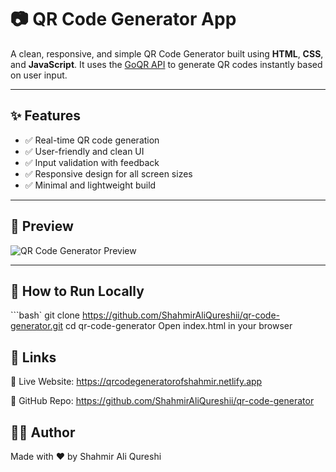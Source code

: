 # 📷 QR Code Generator App

A clean, responsive, and simple QR Code Generator built using **HTML**, **CSS**, and **JavaScript**. It uses the [GoQR API](https://goqr.me/api/) to generate QR codes instantly based on user input.

---

## ✨ Features

- ✅ Real-time QR code generation
- ✅ User-friendly and clean UI
- ✅ Input validation with feedback
- ✅ Responsive design for all screen sizes
- ✅ Minimal and lightweight build

---

## 📸 Preview

![QR Code Generator Preview](/Screenshot2025-07-05235259.png)

---

## 🚀 How to Run Locally

```bash`
git clone https://github.com/ShahmirAliQureshii/qr-code-generator.git
cd qr-code-generator
Open index.html in your browser
## 🔗 Links
🔗 Live Website: https://qrcodegeneratorofshahmir.netlify.app

🔗 GitHub Repo: https://github.com/ShahmirAliQureshii/qr-code-generator

## 🧑‍💻 Author
Made with ❤️ by Shahmir Ali Qureshi
